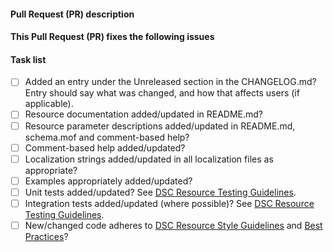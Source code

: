 <!--
    Thanks for submitting a Pull Request (PR) to this project.
    Your contribution to this project is greatly appreciated!

    Please make sure you have read the contributing section
    at https://github.com/PowerShell/SqlServerDsc#contributing.

    Please prefix the PR title with the resource name,
    i.e. 'SqlSetup: My short description'.
    If this is a breaking change, then also prefix the PR title
    with 'BREAKING CHANGE:',
    i.e. 'BREAKING CHANGE: SqlSetup: My short description'.

    You may remove this and the other comments, but please keep the headers
    and the task list.
-->
#### Pull Request (PR) description
<!--
    Replace this comment with a description of your pull request.
-->

#### This Pull Request (PR) fixes the following issues
<!--
    Replace this comment with the list of issues or n/a.
    Use format:
    Fixes #123
    Fixes #124
-->

#### Task list
<!--
    To aid community reviewers in reviewing and merging your pull request (PR),
    please take the time to run through the below checklist.

    Change to [x] for each task in the task list that applies to your pull
    request (PR). For those task that don't apply to you pull request (PR),
    leave those as is.
-->
- [ ] Added an entry under the Unreleased section in the CHANGELOG.md? Entry
      should say what was changed, and how that affects users (if applicable).
- [ ] Resource documentation added/updated in README.md?
- [ ] Resource parameter descriptions added/updated in README.md, schema.mof
      and comment-based help?
- [ ] Comment-based help added/updated?
- [ ] Localization strings added/updated in all localization files as appropriate?
- [ ] Examples appropriately added/updated?
- [ ] Unit tests added/updated?
      See [DSC Resource Testing Guidelines](https://github.com/PowerShell/DscResources/blob/master/TestsGuidelines.md).
- [ ] Integration tests added/updated (where possible)?
      See [DSC Resource Testing Guidelines](https://github.com/PowerShell/DscResources/blob/master/TestsGuidelines.md).
- [ ] New/changed code adheres to
      [DSC Resource Style Guidelines](https://github.com/PowerShell/DscResources/blob/master/StyleGuidelines.md)
      and [Best Practices](https://github.com/PowerShell/DscResources/blob/master/BestPractices.md)?
